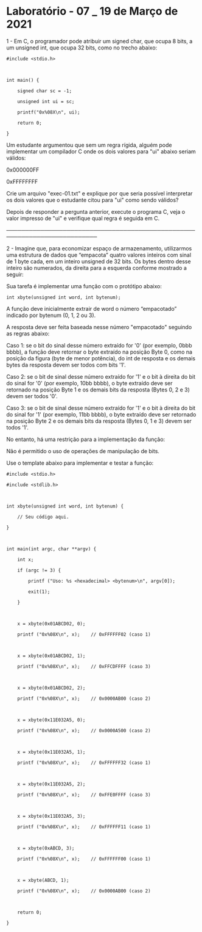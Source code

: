 # Laboratório - 07 _ 19 de Março de 2021

1 - Em C, o programador pode atribuir um signed char, que ocupa 8 bits, a um unsigned int, que ocupa 32 bits, como no trecho abaixo:

    #include <stdio.h>



    int main() {

        signed char sc = -1;

        unsigned int ui = sc;

        printf("0x%08X\n", ui);

        return 0;

    }

Um estudante argumentou que sem um regra rígida, alguém pode implementar um compilador C onde os dois valores para "ui" abaixo seriam válidos:

0x000000FF

0xFFFFFFFF

Crie um arquivo "exec-01.txt" e explique por que seria possível interpretar os dois valores que o estudante citou para "ui" como sendo válidos?

Depois de responder a pergunta anterior, execute o programa C, veja o valor impresso de "ui" e  verifique qual regra é seguida em C.

──────────────────────────────────────────────────────────────────────────

2 - Imagine que, para economizar espaço de armazenamento, utilizarmos uma estrutura de dados que “empacota” quatro valores inteiros com sinal de 1 byte cada, em um inteiro unsigned de 32 bits. Os bytes dentro desse inteiro são numerados, da direita para a esquerda conforme mostrado a seguir:


Sua tarefa é implementar uma função com o protótipo abaixo: 

    int xbyte(unsigned int word, int bytenum);

A função deve inicialmente extrair de word o número “empacotado” indicado por bytenum  (0, 1,  2 ou 3).

A resposta deve ser feita baseada nesse número "empacotado" seguindo as regras abaixo:

Caso 1: se o bit do sinal desse número extraído for '0' (por exemplo, 0bbb bbbb), a função deve retornar o byte extraído na posição Byte 0, como na posição da figura (byte de menor potência), do int de resposta e os demais bytes da resposta devem ser todos com bits '1'.

Caso 2: se o bit de sinal desse número extraído for '1' e o bit à direita do bit do sinal for '0' (por exemplo, 10bb bbbb), o byte extraído deve ser retornado na posição Byte 1  e os demais bits da resposta (Bytes 0, 2 e 3) devem ser todos '0'.

Caso 3: se o bit de sinal desse número extraído for '1' e o bit à direita do bit do sinal for '1' (por exemplo, 11bb bbbb), o byte extraído deve ser retornado na posição Byte 2  e os demais bits da resposta (Bytes 0, 1 e 3) devem ser todos '1'.

No entanto, há uma restrição para a implementação da função:

Não é permitido o uso de operações de manipulação de bits.

Use o template abaixo para implementar e testar a função:

    #include <stdio.h>

    #include <stdlib.h>



    int xbyte(unsigned int word, int bytenum) {

        // Seu código aqui.

    }



    int main(int argc, char **argv) {

        int x;

        if (argc != 3) {

            printf ("Uso: %s <hexadecimal> <bytenum>\n", argv[0]);

            exit(1);

        }



        x = xbyte(0x01ABCD02, 0);

        printf ("0x%08X\n", x);    // 0xFFFFFF02 (caso 1)



        x = xbyte(0x01ABCD02, 1);

        printf ("0x%08X\n", x);    // 0xFFCDFFFF (caso 3)



        x = xbyte(0x01ABCD02, 2);

        printf ("0x%08X\n", x);    // 0x0000AB00 (caso 2)



        x = xbyte(0x11E032A5, 0);

        printf ("0x%08X\n", x);    // 0x0000A500 (caso 2)



        x = xbyte(0x11E032A5, 1);

        printf ("0x%08X\n", x);    // 0xFFFFFF32 (caso 1)



        x = xbyte(0x11E032A5, 2);

        printf ("0x%08X\n", x);    // 0xFFE0FFFF (caso 3)



        x = xbyte(0x11E032A5, 3);

        printf ("0x%08X\n", x);    // 0xFFFFFF11 (caso 1)



        x = xbyte(0xABCD, 3);

        printf ("0x%08X\n", x);    // 0xFFFFFF00 (caso 1)



        x = xbyte(ABCD, 1);

        printf ("0x%08X\n", x);    // 0x0000AB00 (caso 2)



        return 0;

    }